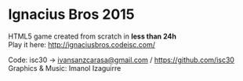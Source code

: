 # Ignacius Bros 2015

HTML5 game created from scratch in **less than 24h**<br />
Play it here: http://ignaciusbros.codeisc.com/

Code: isc30 -> ivansanzcarasa@gmail.com / https://github.com/isc30<br />
Graphics & Music: Imanol Izaguirre
